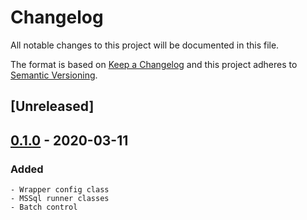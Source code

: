 # Changelog
All notable changes to this project will be documented in this file.

The format is based on [Keep a Changelog](http://keepachangelog.com/en/1.0.0/)
and this project adheres to [Semantic Versioning](http://semver.org/spec/v2.0.0.html).

## [Unreleased]

## [0.1.0] - 2020-03-11
### Added
    - Wrapper config class
    - MSSql runner classes
    - Batch control

[0.1.0]: https://github.com/equinoxfitness/mssql-runner/releases/tag/v0.1.0
